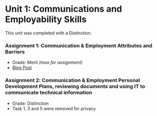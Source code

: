 # Unit 1: Communications and Employability Skills
This unit was completed with a Distinction.

### Assignment 1: Communication & Employment Attributes and Barriers
- Grade: Merit _(max for assignment)_
- [Blog Post](https://georgeatsolihull.github.io/blog/posts/barriers-to-communication/)

### Assignment 2: Communication & Employment Personal Development Plans, reviewing documents and using IT to communicate technical information
- Grade: Distinction
- Task 1, 3 and 5 were removed for privacy
